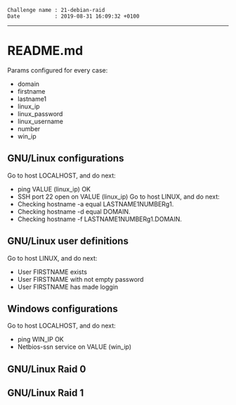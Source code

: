 ```
Challenge name : 21-debian-raid
Date           : 2019-08-31 16:09:32 +0100
```
---
# README.md

Params configured for every case:
* domain
* firstname
* lastname1
* linux_ip
* linux_password
* linux_username
* number
* win_ip

## GNU/Linux configurations

Go to host LOCALHOST, and do next:
* ping VALUE (linux_ip) OK
* SSH port 22 open on VALUE (linux_ip)
Go to host LINUX, and do next:
* Checking hostname -a equal LASTNAME1NUMBERg1.
* Checking hostname -d equal DOMAIN.
* Checking hostname -f LASTNAME1NUMBERg1.DOMAIN.

## GNU/Linux user definitions

Go to host LINUX, and do next:
* User FIRSTNAME exists
* User FIRSTNAME with not empty password
* User FIRSTNAME has made loggin

## Windows configurations

Go to host LOCALHOST, and do next:
* ping WIN_IP OK
* Netbios-ssn service on VALUE (win_ip)

## GNU/Linux Raid 0


## GNU/Linux Raid 1

